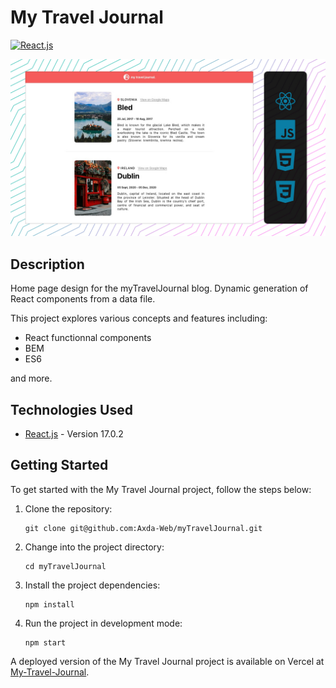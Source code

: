 # My Travel Journal

[![React.js](https://img.shields.io/badge/React.js-17.0.2-61DAFB?logo=react&logoColor=white&style=flat-square)](https://reactjs.org/)

![screenshot](/screenshot.jpg)


## Description
Home page design for the myTravelJournal blog. Dynamic generation of React components from a data file.   

This project explores various concepts and features including:

- React functionnal components
- BEM
- ES6

and more.

## Technologies Used

- [React.js](https://reactjs.org/) - Version 17.0.2

## Getting Started

To get started with the My Travel Journal project, follow the steps below:

1. Clone the repository:

   ```shell
   git clone git@github.com:Axda-Web/myTravelJournal.git
   ```

2. Change into the project directory:

   ```shell
   cd myTravelJournal
   ```

3. Install the project dependencies:

   ```shell
   npm install
   ```

4. Run the project in development mode:

   ```shell
   npm start
   ```

A deployed version of the My Travel Journal project is available on Vercel at [My-Travel-Journal](https://my-travel-journal-qkdndzgf7-axda-web.vercel.app/).
